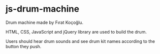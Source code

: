 # js-drum-machine

Drum machine made by Fırat Koçoğlu.

HTML, CSS, JavaScript and jQuery library are used to build the drum.

Users should hear drum sounds and see drum kit names according to the button they push.
